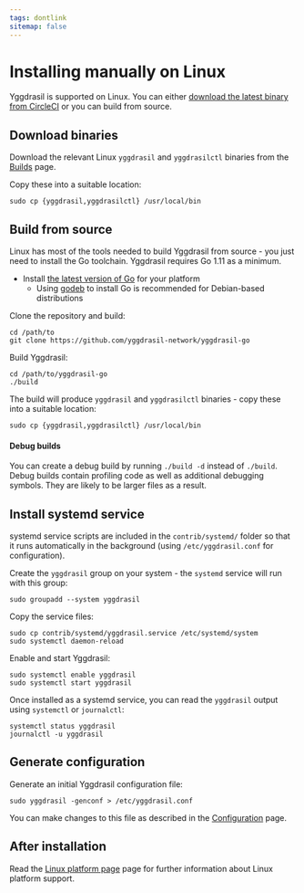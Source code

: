 ```yaml
---
tags: dontlink
sitemap: false
---
```


# Installing manually on Linux

Yggdrasil is supported on Linux. You can either [download the latest binary from
CircleCI](builds.md) or you can build from source.

## Download binaries

Download the relevant Linux `yggdrasil` and `yggdrasilctl` binaries from the
[Builds](builds.md) page.

Copy these into a suitable location:
```
sudo cp {yggdrasil,yggdrasilctl} /usr/local/bin
```

## Build from source

Linux has most of the tools needed to build Yggdrasil from source - you just
need to install the Go toolchain. Yggdrasil requires Go 1.11 as a minimum.

- Install [the latest version of Go](https://golang.org/dl/) for your platform
  - Using [godeb](https://github.com/niemeyer/godeb) to install Go is
    recommended for Debian-based distributions

Clone the repository and build:
```
cd /path/to
git clone https://github.com/yggdrasil-network/yggdrasil-go
```

Build Yggdrasil:
```
cd /path/to/yggdrasil-go
./build
```

The build will produce `yggdrasil` and `yggdrasilctl` binaries - copy these
into a suitable location:
```
sudo cp {yggdrasil,yggdrasilctl} /usr/local/bin
```

#### Debug builds

You can create a debug build by running `./build -d` instead of
`./build`. Debug builds contain profiling code as well as additional debugging
symbols. They are likely to be larger files as a result.

## Install systemd service

systemd service scripts are included in the `contrib/systemd/` folder so that it
runs automatically in the background (using `/etc/yggdrasil.conf` for
configuration).

Create the `yggdrasil` group on your system - the `systemd` service will run
with this group:
```
sudo groupadd --system yggdrasil
```

Copy the service files:
```
sudo cp contrib/systemd/yggdrasil.service /etc/systemd/system
sudo systemctl daemon-reload
```

Enable and start Yggdrasil:
```
sudo systemctl enable yggdrasil
sudo systemctl start yggdrasil
```

Once installed as a systemd service, you can read the `yggdrasil` output using
`systemctl` or `journalctl`:
```
systemctl status yggdrasil
journalctl -u yggdrasil
```

## Generate configuration

Generate an initial Yggdrasil configuration file:
```
sudo yggdrasil -genconf > /etc/yggdrasil.conf
```

You can make changes to this file as described in the
[Configuration](configuration.md) page.

## After installation

Read the [Linux platform page](platform-linux.md) page for further
information about Linux platform support.
